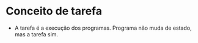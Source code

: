 # Conceito de tarefa

- A tarefa é a execução dos programas. Programa não muda de estado, mas a tarefa sim.